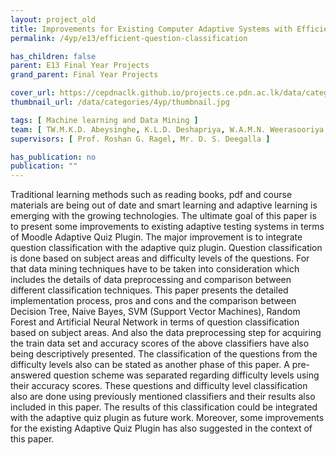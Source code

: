 ```yaml
---
layout: project_old
title: Improvements for Existing Computer Adaptive Systems with Efficient Question Classification Techniques
permalink: /4yp/e13/efficient-question-classification

has_children: false
parent: E13 Final Year Projects
grand_parent: Final Year Projects

cover_url: https://cepdnaclk.github.io/projects.ce.pdn.ac.lk/data/categories/4yp/cover_page.jpg
thumbnail_url: /data/categories/4yp/thumbnail.jpg

tags: [	Machine learning and Data Mining ]
team: [ TW.M.K.D. Abeysinghe, K.L.D. Deshapriya, W.A.M.N. Weerasooriya ]
supervisors: [ Prof. Roshan G. Ragel, Mr. D. S. Deegalla ]

has_publication: no
publication: ""
---
```


Traditional learning methods such as reading books, pdf and course materials are being out of date and smart learning and adaptive learning is emerging with the growing technologies. The ultimate goal of this paper is to present some improvements to existing adaptive testing systems in terms of  Moodle Adaptive Quiz Plugin. The major improvement is to integrate question classification with the adaptive quiz plugin. Question classification is done based on subject areas and difficulty levels of the questions. For that data mining techniques have to be taken into consideration which includes the details of data preprocessing and comparison between different classification techniques. This paper presents the detailed implementation process, pros and cons and the comparison between Decision Tree, Naive Bayes, SVM (Support Vector Machines), Random Forest and Artificial Neural Network in terms of question classification based on subject areas. And also the data preprocessing step for acquiring the train data set and accuracy scores of the above classifiers have also being descriptively presented. The classification of the questions from the difficulty levels also can be stated as another phase of this paper. A pre-answered question scheme was separated regarding difficulty levels using their accuracy scores. These questions and difficulty level classification also are done using previously mentioned classifiers and their results also included in this paper. The results of this classification could be integrated with the adaptive quiz plugin as future work. Moreover, some improvements for the existing Adaptive Quiz Plugin has also suggested in the context of this paper.

